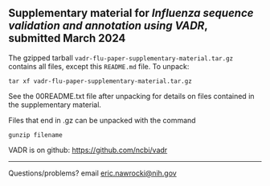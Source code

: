 ## Supplementary material for *Influenza sequence validation and annotation using VADR*, submitted March 2024

The gzipped tarball `vadr-flu-paper-supplementary-material.tar.gz` contains all files, except this `README.md` file.
To unpack:

```
tar xf vadr-flu-paper-supplementary-material.tar.gz
```

See the 00README.txt file after unpacking for details on files
contained in the supplementary material.

Files that end in .gz can be unpacked with the command 
```
gunzip filename
```

VADR is on github: 
https://github.com/ncbi/vadr

---
Questions/problems? email eric.nawrocki@nih.gov
